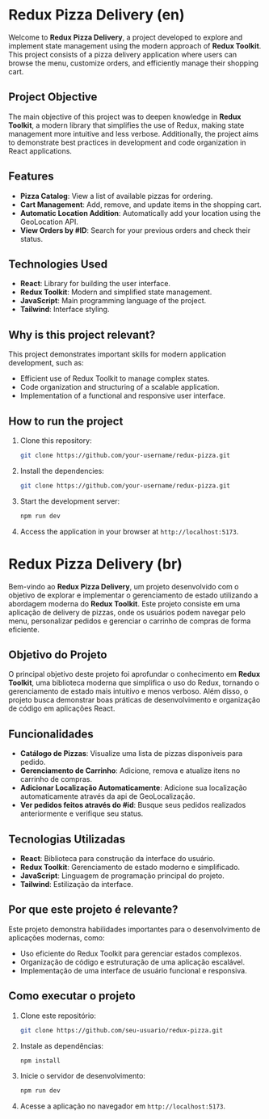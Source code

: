 # Redux Pizza Delivery (en)

Welcome to **Redux Pizza Delivery**, a project developed to explore and implement state management using the modern approach of **Redux Toolkit**. This project consists of a pizza delivery application where users can browse the menu, customize orders, and efficiently manage their shopping cart.

## Project Objective

The main objective of this project was to deepen knowledge in **Redux Toolkit**, a modern library that simplifies the use of Redux, making state management more intuitive and less verbose. Additionally, the project aims to demonstrate best practices in development and code organization in React applications.

## Features

- **Pizza Catalog**: View a list of available pizzas for ordering.
- **Cart Management**: Add, remove, and update items in the shopping cart.
- **Automatic Location Addition**: Automatically add your location using the GeoLocation API.
- **View Orders by #ID**: Search for your previous orders and check their status.

## Technologies Used

- **React**: Library for building the user interface.
- **Redux Toolkit**: Modern and simplified state management.
- **JavaScript**: Main programming language of the project.
- **Tailwind**: Interface styling.

## Why is this project relevant?

This project demonstrates important skills for modern application development, such as:

- Efficient use of Redux Toolkit to manage complex states.
- Code organization and structuring of a scalable application.
- Implementation of a functional and responsive user interface.

## How to run the project

1. Clone this repository:

   ```bash
   git clone https://github.com/your-username/redux-pizza.git
   ```

2. Install the dependencies:
   ```bash
   git clone https://github.com/your-username/redux-pizza.git
   ```
3. Start the development server:
   ```bash
   npm run dev
   ```
4. Access the application in your browser at `http://localhost:5173`.



# Redux Pizza Delivery (br)

Bem-vindo ao **Redux Pizza Delivery**, um projeto desenvolvido com o objetivo de explorar e implementar o gerenciamento de estado utilizando a abordagem moderna do **Redux Toolkit**. Este projeto consiste em uma aplicação de delivery de pizzas, onde os usuários podem navegar pelo menu, personalizar pedidos e gerenciar o carrinho de compras de forma eficiente.

## Objetivo do Projeto

O principal objetivo deste projeto foi aprofundar o conhecimento em **Redux Toolkit**, uma biblioteca moderna que simplifica o uso do Redux, tornando o gerenciamento de estado mais intuitivo e menos verboso. Além disso, o projeto busca demonstrar boas práticas de desenvolvimento e organização de código em aplicações React.

## Funcionalidades

- **Catálogo de Pizzas**: Visualize uma lista de pizzas disponíveis para pedido.
- **Gerenciamento de Carrinho**: Adicione, remova e atualize itens no carrinho de compras.
- **Adicionar Localização Automaticamente**: Adicione sua localização automaticamente através da api de GeoLocalização.
- **Ver pedidos feitos através do #id**: Busque seus pedidos realizados anteriormente e verifique seu status.

## Tecnologias Utilizadas

- **React**: Biblioteca para construção da interface do usuário.
- **Redux Toolkit**: Gerenciamento de estado moderno e simplificado.
- **JavaScript**: Linguagem de programação principal do projeto.
- **Tailwind**: Estilização da interface.

## Por que este projeto é relevante?

Este projeto demonstra habilidades importantes para o desenvolvimento de aplicações modernas, como:

- Uso eficiente do Redux Toolkit para gerenciar estados complexos.
- Organização de código e estruturação de uma aplicação escalável.
- Implementação de uma interface de usuário funcional e responsiva.

## Como executar o projeto

1. Clone este repositório:
   ```bash
   git clone https://github.com/seu-usuario/redux-pizza.git
   ```
2. Instale as dependências:
   ```bash
   npm install
   ```
3. Inicie o servidor de desenvolvimento:
   ```bash
   npm run dev
   ```
4. Acesse a aplicação no navegador em `http://localhost:5173`.
